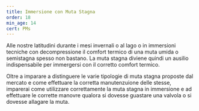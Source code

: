 ```yaml
---
title: Immersione con Muta Stagna
order: 18
min_age: 14
cert: PMs
---
```

Alle nostre latitudini durante i mesi invernali o al lago o in immersioni tecniche con decompressione il comfort termico di una muta umida o semistagna spesso non bastano. La muta stagna diviene quindi un ausilio indispensabile per immergersi con il corretto comfort termico.

Oltre a imparare a distinguere le varie tipologie di muta stagna proposte dal mercato e come effettuare la corretta manutenzuione delle stesse, imparerai come utilizzare correttamente la muta stagna in immersione e ad effettuare le corrette manovre qualora si dovesse guastare una valvola o si dovesse allagare la muta.
